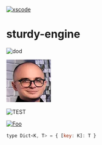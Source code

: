 [![xscode](https://img.shields.io/badge/Available%20on-xs%3Acode-blue?style=?style=plastic&logo=appveyor&logo=data:image/png;base64,iVBORw0KGgoAAAANSUhEUgAAAEAAAABACAMAAACdt4HsAAAAGXRFWHRTb2Z0d2FyZQBBZG9iZSBJbWFnZVJlYWR5ccllPAAAAAZQTFRF////////VXz1bAAAAAJ0Uk5T/wDltzBKAAAAlUlEQVR42uzXSwqAMAwE0Mn9L+3Ggtgkk35QwcnSJo9S+yGwM9DCooCbgn4YrJ4CIPUcQF7/XSBbx2TEz4sAZ2q1RAECBAiYBlCtvwN+KiYAlG7UDGj59MViT9hOwEqAhYCtAsUZvL6I6W8c2wcbd+LIWSCHSTeSAAECngN4xxIDSK9f4B9t377Wd7H5Nt7/Xz8eAgwAvesLRjYYPuUAAAAASUVORK5CYII=)](https://localhost/devil6x/sturdy-engine)
# sturdy-engine
![dod](https://github.com/xscode-resources/promotion-materials/blob/master/assets/valueopensource%20logo%20for%20README.png)

![Did](image_2019_12_27T11_13_36_303Z.png)

![TEST](https://xscode.com/b03a6b7837ebcfb0b51f43e9f0417717-520.png)

[![Foo](localhost:4200/assets/promo-banner.svg)](https://localhost/devil6x/sturdy-engine)

```javascript
type Dict<K, T> = { [key: K]: T }
```

